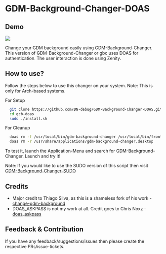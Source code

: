 
# GDM-Background-Changer-DOAS
## Demo

![](gbc_test.gif)

Change your GDM background easily using GDM-Background-Changer. This version of GDM-Background-Changer or gbc uses DOAS for authentication. The user interaction is done
using Zenity.
## How to use?
Follow the steps below to use this changer on your system.
Note: This is only for Arch-based systems.

For Setup
```bash
  git clone https://github.com/DN-debug/GDM-Background-Changer-DOAS.git gcb-doas
  cd gcb-doas
  sudo ./install.sh
```
For Cleanup
```bash
  doas rm -f /usr/local/bin/gdm-background-changer /usr/local/bin/frontend-gbc /usr/local/bin/doas_askpass
  doas rm -r /usr/share/applications/gdm-background-changer.desktop
```
To test it, launch the Application-Menu and search for GDM-Background-Changer.
Launch and try it!

Note: If you would like to use the SUDO version of this script
then visit [GDM-Background-Changer-SUDO](https://github.com/DN-debug/GDM-Background-Changer-SUDO)

## Credits

- Major credit to Thiago Silva, as this is a shameless fork of his work - [change-gdm-background](https://github.com/thiggy01/change-gdm-background)
- DOAS_ASKPASS is not my work at all. Credit goes to Chris Noxz - [doas_askpass](https://noxz.tech/articles/askpass_implementation_for_doas/)



## Feedback & Contribution

If you have any feedback/suggestions/issues then
please create the respective PRs/issue-tickets. 


